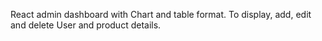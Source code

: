 React admin dashboard with Chart and table format. To display, add, edit and delete User and product details.
